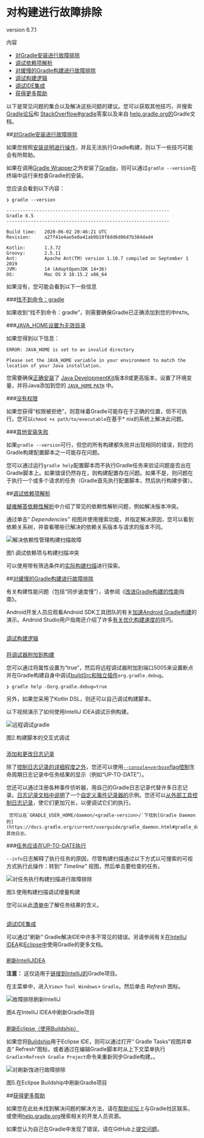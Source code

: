 # 对构建进行故障排除

version 6.7.1

内容

  * [对Gradle安装进行故障排除](#sec:troubleshooting_installation)
  * [调试依赖项解析](#sec:troubleshooting_dependency_resolution)
  * [对缓慢的Gradle构建进行故障排除](#sec:troubleshooting_performance)
  * [调试构建逻辑](#sec:troubleshooting_build_logic)
  * [调试IDE集成](#sec:troubleshooting_ide_integration)
  * [获得更多帮助](#getting_additional_help)

以下是常见问题的集合以及解决这些问题的建议。您可以获取其他技巧，并搜索[Gradle论坛](https://discuss.gradle.org/c/help-discuss)和
[StackOverflow#gradle](https://stackoverflow.com/questions/tagged/gradle)答案以及来自
[help.gradle.org的](https://help.gradle.org/)Gradle文档。

##[](#sec:troubleshooting_installation)[对Gradle安装进行故障排除](#sec:troubleshooting_installation)

如果您按照[安装说明进行操作](https://docs.gradle.org/current/userguide/installation.html#installation)，并且无法执行Gradle构建，则以下一些技巧可能会有所帮助。

如果在调用[Gradle Wrapper](https://docs.gradle.org/current/userguide/gradle_wrapper.html#gradle_wrapper)之外安装了[Gradle](https://docs.gradle.org/current/userguide/gradle_wrapper.html#gradle_wrapper)，则可以通过`gradle --version`在终端中运行来检查Gradle的安装。

您应该会看到以下内容：

    
    
    ❯ gradle --version
    
    ------------------------------------------------------------
    Gradle 6.5
    ------------------------------------------------------------
    
    Build time:   2020-06-02 20:46:21 UTC
    Revision:     a27f41e4ae5e8a41ab9b19f8dd6d86d7b384dad4
    
    Kotlin:       1.3.72
    Groovy:       2.5.11
    Ant:          Apache Ant(TM) version 1.10.7 compiled on September 1 2019
    JVM:          14 (AdoptOpenJDK 14+36)
    OS:           Mac OS X 10.15.2 x86_64

如果没有，您可能会看到以下一些信息

###[](#command_not_found_gradle)[找不到命令：gradle](#command_not_found_gradle)

如果收到“找不到命令：gradle”，则需要确保Gradle已正确添加到您的中`PATH`。

###[](#java_home_is_set_to_an_invalid_directory)[JAVA_HOME设置为无效目录](#java_home_is_set_to_an_invalid_directory)

如果您得到以下信息：
    
    ERROR: JAVA_HOME is set to an invalid directory
    
    Please set the JAVA_HOME variable in your environment to match the location of your Java installation.

您需要确保[正确安装](https://www.java.com/en/download/help/index_installing.xml)了
[Java DevelopmentKit](https://jdk.java.net/)版本8或更高版本，设置了环境变量，并将Java添加到您的
[`JAVA_HOME` `PATH`](https://www.java.com/en/download/help/path.xml) 中。


###[](#permission_denied)[没有权限](#permission_denied)

如果您获得“权限被拒绝”，则意味着Gradle可能存在于正确的位置，但不可执行。您可以`chmod +x path/to/executable`在基于*
nix的系统上解决此问题。

###[](#other_installation_failures)[其他安装失败](#other_installation_failures)

如果`gradle --version`可行，但您的所有构建都失败并出现相同的错误，则您的Gradle构建配置脚本之一可能存在问题。

您可以通过运行`gradle help`配置脚本而不执行Gradle任务来验证问题是否出在Gradle脚本上。如果错误仍然存​​在，则构建配置存在问题。如果不是，则问题在于执行一个或多个请求的任务（Gradle首先执行配置脚本，然后执行构建步骤）。

##[](#sec:troubleshooting_dependency_resolution)[调试依赖项解析](#sec:troubleshooting_dependency_resolution)

[疑难解答依赖性解析](https://docs.gradle.org/current/userguide/viewing_debugging_dependencies.html)中介绍了常见的依赖性解析问题，例如解决版本冲突。

通过单击“ _Dependencies”_ 视图并使用搜索功能，并指定解决原因，您可以看到依赖关系树，并查看哪些已解决的依赖关系版本与请求的版本不同。

![解决依赖性管理构建扫描故障](img/troubleshooting-dependency-management-build-scan.png)

图1.调试依赖项与构建扫描冲突

可以使用带有筛选条件的[实际构建扫描](https://scans.gradle.com/s/sample/troubleshooting-userguide/dependencies?expandAll&filters=WzFd&toggled=W1swXSxbMF0sWzAsMF0sWzAsMV1d)进行探索。

##[](#sec:troubleshooting_performance)[对缓慢的Gradle构建进行故障排除](#sec:troubleshooting_performance)

有关构建性能问题（包括“同步速度慢”），请参阅《[改进Gradle构建的性能](https://guides.gradle.org/performance/)指南》。

Android开发人员应观看Android SDK工具团队的有关[加速Android Gradle构建](https://youtu.be/7ll-rkLCtyk)的演示。Android
Studio用户指南还介绍了许多[有关优化构建速度的](https://developer.android.com/studio/build/optimize-your-build.html)技巧。

##
[](#sec:troubleshooting_build_logic)[调试构建逻辑](#sec:troubleshooting_build_logic)

###
[](#attaching_a_debugger_to_your_build)[将调试器附加到构建](#attaching_a_debugger_to_your_build)

您可以通过将属性设置为“true”，然后将远程调试器附加到端口5005来设置断点并在Gradle构建自身中调试[buildSrc和独立插件](https://docs.gradle.org/current/userguide/custom_plugins.html#sec:packaging_a_plugin)`org.gradle.debug`。

    ❯ gradle help -Dorg.gradle.debug=true

另外，如果您采用了Kotlin DSL，则还可以自己调试构建脚本。

以下视频演示了如何使用IntelliJ IDEA调试示例构建。

![远程调试gradle](img/remote-debug-gradle.gif)

图2.构建脚本的交互式调试

###
[](#adding_and_changing_logging)[添加和更改日志记录](#adding_and_changing_logging)

除了[控制日志记录的详细程度之外](https://docs.gradle.org/current/userguide/command_line_interface.html#sec:command_line_logging)，您还可以使用[`--console=verbose`flag控制](https://docs.gradle.org/current/userguide/command_line_interface.html#sec:command_line_customizing_log_format)生命周期日志记录中任务结果的显示（例如“UP-TO-DATE”）。

您还可以通过注册各种事件侦听器，用自己的Gradle日志记录代替许多日志记录。[日志记录文档中说明](https://docs.gradle.org/current/userguide/logging.html#sec:changing_what_gradle_logs)了一个[自定义事件记录器的](https://docs.gradle.org/current/userguide/logging.html#sec:changing_what_gradle_logs)示例。您还可以[从外部工具控制日志记录](https://docs.gradle.org/current/userguide/logging.html#sec:external_tools)，使它们更加冗长，以便调试它们的执行。

     您可以在`GRADLE_USER_HOME/daemon/<gradle-version>/`下找到[Gradle Daemon的](https://docs.gradle.org/current/userguide/gradle_daemon.html#gradle_daemon)其他日志。  
  
  
###[](#task_executed_when_it_should_have_been_up_to_date)[任务应该在UP-TO-DATE执行](#task_executed_when_it_should_have_been_up_to_date)

`--info`日志解释了执行任务的原因，尽管构建扫描通过以下方式以可搜索的可视方式执行此操作：转到“ _Timeline”_ 视图，然后单击要检查的任务。

![对任务执行构建扫描进行故障排除](img/troubleshooting-task-execution-build-scan.png)

图3.使用构建扫描调试增量构建

您可以从此[清单中](https://docs.gradle.org/current/userguide/more_about_tasks.html#sec:task_outcomes)了解任务结果的含义。

##
[](#sec:troubleshooting_ide_integration)[调试IDE集成](#sec:troubleshooting_ide_integration)

可以通过“刷新” Gradle解决IDE中许多不常见的错误。另请参阅有关[在IntelliJ IDEA](https://www.jetbrains.com/help/idea/gradle.html)和[Eclipse中](http://www.vogella.com/tutorials/EclipseGradle/article.html)使用Gradle的更多文档。

###
[](#refreshing_intellij_idea)[刷新IntelliJIDEA](#refreshing_intellij_idea)

**注意：**
这仅适用于[链接到IntelliJ的](https://www.jetbrains.com/help/idea/gradle.html#link_gradle_project)Gradle项目。

在主菜单中，进入`View`> `Tool Windows`> `Gradle`。然后单击 _Refresh_ 图标。

![故障排除刷新IntelliJ](img/troubleshooting-refresh-intellij.png)

图4.在IntelliJ IDEA中刷新Gradle项目

###
[](#refreshing_eclipse_using_buildship)[刷新Eclipse（使用Buildship）](#refreshing_eclipse_using_buildship)

如果您将[Buildship](https://projects.eclipse.org/projects/tools.buildship)用于Eclipse IDE，则可以通过打开“ Gradle Tasks”视图并单击“ Refresh”图标，或者通过在编辑Gradle脚本时从上下文菜单执行`Gradle`>`Refresh Gradle Project`命令来重新同步Gradle构建。。

![对刷新蚀进行故障排除](img/troubleshooting-refresh-eclipse.png)

图5.在Eclipse Buildship中刷新Gradle项目

##[](#getting_additional_help)[获得更多帮助](#getting_additional_help)

如果您在此处未找到解决问题的解决方法，请在[帮助论坛](https://discuss.gradle.org/c/help-discuss)上与Gradle社区联系，或使用[help.gradle.org](https://help.gradle.org/)搜索相关的开发人员资源。

如果您认为自己在Gradle中发现了错误，请在GitHub上[提交问题](https://github.com/gradle/gradle/issues)。

